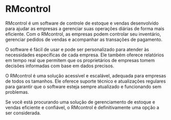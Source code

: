 # RMcontrol
RMcontrol é um software de controle de estoque e vendas desenvolvido para ajudar as empresas a gerenciar suas operações diárias de forma mais eficiente. Com o RMcontrol, as empresas podem controlar seu inventário, gerenciar pedidos de vendas e acompanhar as transações de pagamento.

O software é fácil de usar e pode ser personalizado para atender às necessidades específicas de cada empresa. Ele também oferece relatórios em tempo real que permitem que os proprietários de empresas tomem decisões informadas com base em dados precisos.

O RMcontrol é uma solução acessível e escalável, adequada para empresas de todos os tamanhos. Ele oferece suporte técnico e atualizações regulares para garantir que o software esteja sempre atualizado e funcionando sem problemas.

Se você está procurando uma solução de gerenciamento de estoque e vendas eficiente e confiável, o RMcontrol é definitivamente uma opção a ser considerada.
